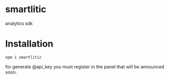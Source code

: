 # smartlitic

analytics sdk

# Installation

`npm i smartlitic`

for generate @api_key you must register in the panel that will be announced soon.
